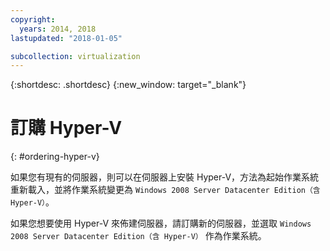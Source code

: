```yaml
---
copyright:
  years: 2014, 2018
lastupdated: "2018-01-05"

subcollection: virtualization
---
```

{:shortdesc: .shortdesc}
{:new_window: target="_blank"}

# 訂購 Hyper-V
{: #ordering-hyper-v}

如果您有現有的伺服器，則可以在伺服器上安裝 Hyper-V，方法為起始作業系統重新載入，並將作業系統變更為 `Windows 2008 Server Datacenter Edition（含 Hyper-V）`。

如果您想要使用 Hyper-V 來佈建伺服器，請訂購新的伺服器，並選取 `Windows 2008 Server Datacenter Edition（含 Hyper-V）` 作為作業系統。
